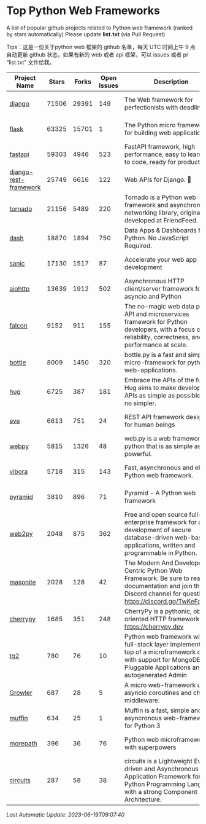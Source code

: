 # Top Python Web Frameworks
A list of popular github projects related to Python web framework (ranked by stars automatically)
Please update **list.txt** (via Pull Request)

Tips：这是一份关于python web 框架的 github 名单，每天 UTC 时间上午 9 点自动更新 github 状态，如果有新的 web 或者 api 框架，可以 issues 或者 pr “list.txt” 文件给我。

| Project Name | Stars | Forks | Open Issues | Description | Last Commit |
| ------------ | ----- | ----- | ----------- | ----------- | ----------- |
| [django](https://github.com/django/django) | 71506 | 29391 | 149 | The Web framework for perfectionists with deadlines. | 2023-06-19 06:22:10 |
| [flask](https://github.com/pallets/flask) | 63325 | 15701 | 1 | The Python micro framework for building web applications. | 2023-06-09 16:41:25 |
| [fastapi](https://github.com/tiangolo/fastapi) | 59303 | 4946 | 523 | FastAPI framework, high performance, easy to learn, fast to code, ready for production | 2023-06-16 14:49:35 |
| [django-rest-framework](https://github.com/encode/django-rest-framework) | 25749 | 6616 | 122 | Web APIs for Django. 🎸 | 2023-06-17 03:18:25 |
| [tornado](https://github.com/tornadoweb/tornado) | 21156 | 5489 | 220 | Tornado is a Python web framework and asynchronous networking library, originally developed at FriendFeed. | 2023-06-15 01:41:51 |
| [dash](https://github.com/plotly/dash) | 18870 | 1894 | 750 | Data Apps & Dashboards for Python. No JavaScript Required. | 2023-06-16 14:24:38 |
| [sanic](https://github.com/sanic-org/sanic) | 17130 | 1517 | 87 |  Accelerate your web app development  | Build fast. Run fast. | 2023-06-14 19:03:43 |
| [aiohttp](https://github.com/aio-libs/aiohttp) | 13639 | 1912 | 502 | Asynchronous HTTP client/server framework for asyncio and Python | 2023-06-09 18:30:52 |
| [falcon](https://github.com/falconry/falcon) | 9152 | 911 | 155 | The no-magic web data plane API and microservices framework for Python developers, with a focus on reliability, correctness, and performance at scale. | 2023-06-04 18:45:06 |
| [bottle](https://github.com/bottlepy/bottle) | 8009 | 1450 | 320 | bottle.py is a fast and simple micro-framework for python web-applications. | 2022-09-05 15:24:52 |
| [hug](https://github.com/hugapi/hug) | 6725 | 387 | 181 | Embrace the APIs of the future. Hug aims to make developing APIs as simple as possible, but no simpler. | 2020-08-10 05:07:26 |
| [eve](https://github.com/pyeve/eve) | 6613 | 751 | 24 | REST API framework designed for human beings | 2023-03-22 13:32:23 |
| [webpy](https://github.com/webpy/webpy) | 5815 | 1326 | 48 | web.py is a web framework for python that is as simple as it is powerful.  | 2023-04-20 11:04:47 |
| [vibora](https://github.com/vibora-io/vibora) | 5718 | 315 | 143 | Fast, asynchronous and elegant Python web framework. | 2019-02-11 10:54:12 |
| [pyramid](https://github.com/Pylons/pyramid) | 3810 | 896 | 71 | Pyramid - A Python web framework | 2023-05-11 06:49:29 |
| [web2py](https://github.com/web2py/web2py) | 2048 | 875 | 362 | Free and open source full-stack enterprise framework for agile development of secure database-driven web-based applications, written and programmable in Python. | 2023-06-05 11:00:35 |
| [masonite](https://github.com/MasoniteFramework/masonite) | 2028 | 128 | 42 | The Modern And Developer Centric Python Web Framework. Be sure to read the documentation and join the Discord channel for questions: https://discord.gg/TwKeFahmPZ | 2022-11-05 01:29:29 |
| [cherrypy](https://github.com/cherrypy/cherrypy) | 1685 | 351 | 248 | CherryPy is a pythonic, object-oriented HTTP framework.      https://cherrypy.dev | 2023-05-04 23:04:12 |
| [tg2](https://github.com/TurboGears/tg2) | 780 | 76 | 10 | Python web framework with full-stack layer implemented on top of a microframework core with support for MongoDB, Pluggable Applications and autogenerated Admin | 2023-05-30 13:59:15 |
| [Growler](https://github.com/pyGrowler/Growler) | 687 | 28 | 5 | A micro web-framework using asyncio coroutines and chained middleware. | 2020-03-08 07:51:41 |
| [muffin](https://github.com/klen/muffin) | 634 | 25 | 1 | Muffin is a fast, simple and asyncronous web-framework for Python 3 | 2023-06-06 06:17:36 |
| [morepath](https://github.com/morepath/morepath) | 396 | 36 | 76 | Python web microframework with superpowers | 2022-05-29 18:09:39 |
| [circuits](https://github.com/circuits/circuits) | 287 | 58 | 38 | circuits is a Lightweight Event driven and Asynchronous Application Framework for the Python Programming Language with a strong Component Architecture. | 2023-02-07 19:39:20 |

*Last Automatic Update: 2023-06-19T09:07:40*